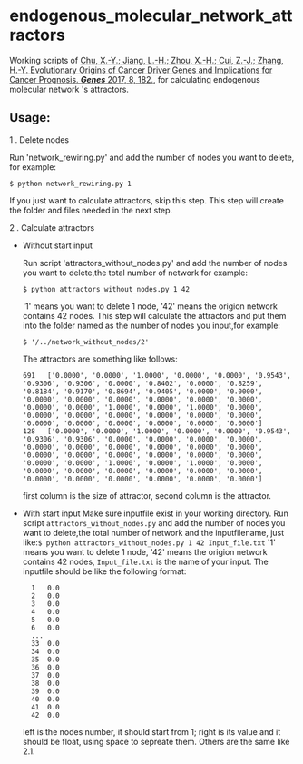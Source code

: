 # endogenous_molecular_network_attractors
Working scripts of [Chu, X.-Y.; Jiang, L.-H.; Zhou, X.-H.; Cui, Z.-J.; Zhang, H.-Y.	Evolutionary Origins of Cancer Driver Genes and Implications for Cancer Prognosis. ***Genes*** 2017, 8, 182.](http://www.mdpi.com/2073-4425/8/7/182), for calculating endogenous molecular network 's attractors.
  
Usage:
------
1 . Delete nodes

Run 'network_rewiring.py' and add the number of nodes you want to delete, for example:
```shell
$ python network_rewiring.py 1
```
If you just want to calculate attractors, skip this step. This step will create the folder and files needed in the next step.
  
2 . Calculate attractors


* Without start input

  Run script 'attractors_without_nodes.py' and add the number of nodes you want to delete,the total number of network 
  for example:
  ```shell
  $ python attractors_without_nodes.py 1 42
  ```      
  '1' means you want to delete 1 node, '42' means the origion network contains 42 nodes.
  This step will calculate the attractors and put them into the folder named as the number of nodes you input,for example:
  ```shell
  $ '/../network_without_nodes/2'
  ```
  The attractors are something like follows:
  ```
  691	['0.0000', '0.0000', '1.0000', '0.0000', '0.0000', '0.9543', '0.9306', '0.9306', '0.0000', '0.8402', '0.0000', '0.8259', '0.8184', '0.9170', '0.8694', '0.9405', '0.0000', '0.0000', '0.0000', '0.0000', '0.0000', '0.0000', '0.0000', '0.0000', '0.0000', '0.0000', '1.0000', '0.0000', '1.0000', '0.0000', '0.0000', '0.0000', '0.0000', '0.0000', '0.0000', '0.0000', '0.0000', '0.0000', '0.0000', '0.0000', '0.0000', '0.0000']
  128	['0.0000', '0.0000', '1.0000', '0.0000', '0.0000', '0.9543', '0.9306', '0.9306', '0.0000', '0.0000', '0.0000', '0.0000', '0.0000', '0.0000', '0.0000', '0.0000', '0.0000', '0.0000', '0.0000', '0.0000', '0.0000', '0.0000', '0.0000', '0.0000', '0.0000', '0.0000', '1.0000', '0.0000', '1.0000', '0.0000', '0.0000', '0.0000', '0.0000', '0.0000', '0.0000', '0.0000', '0.0000', '0.0000', '0.0000', '0.0000', '0.0000', '0.0000']   
  ```
  first column is the size of attractor, second column is the attractor.
  
* With start input
  Make sure inputfile exist in your working directory.
  Run script `attractors_without_nodes.py` and add the number of nodes you want to delete,the total number of network and the inputfilename, just like:`$ python attractors_without_nodes.py 1 42 Input_file.txt`
  '1' means you want to delete 1 node, '42' means the origion network contains 42 nodes, `Input_file.txt` is the name of your input.
  The inputfile should be like the following format:
  >
        1	0.0
        2	0.0
        3	0.0
        4	0.0
        5	0.0
        6	0.0
        ...
        33	0.0
        34	0.0
        35	0.0
        36	0.0
        37	0.0
        38	0.0
        39	0.0
        40	0.0
        41	0.0
        42	0.0
        
   left is the nodes number, it should start from 1;
   right is its value and it should be float, using space to sepreate them.
   Others are the same like 2.1.
